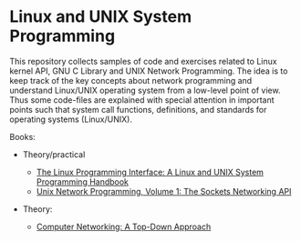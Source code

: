 # Linux and UNIX System Programming

This repository collects samples of code and exercises related to Linux kernel API, GNU C Library and UNIX Network Programming.
The idea is to keep track of the key concepts about network programming and understand Linux/UNIX operating system from a
low-level point of view. Thus some code-files are explained with special attention in important points such that system call
functions, definitions, and standards for operating systems (Linux/UNIX).


Books:
- Theory/practical
  - [The Linux Programming Interface: A Linux and UNIX System Programming Handbook](https://www.amazon.com/Linux-Programming-Interface-System-Handbook-ebook/dp/B004OEJMZM "The Linux Programming Interface (Amazon)")
  - [Unix Network Programming, Volume 1: The Sockets Networking API](https://www.amazon.com/Unix-Network-Programming-Sockets-Networking/dp/0131411551 "Unix Network Programming (Amazon)")

- Theory:
  - [Computer Networking: A Top-Down Approach](https://www.amazon.com/Computer-Networking-Top-Down-Approach-7th/dp/0133594149 "Computer Networking: A Top-Down Approach (Amazon)")
